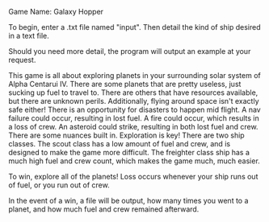 Game Name: Galaxy Hopper

To begin, enter a .txt file named "input". Then detail the kind of ship desired in a text file.

Should you need more detail, the program will output an example at your request.

This game is all about exploring planets in your surrounding solar system of Alpha Centarui IV.
There are some planets that are pretty useless, just sucking up fuel to travel to. There are others
that have resources available, but there are unknown perils. Additionally, flying around space isn't
exactly safe either! There is an opportunity for disasters to happen mid flight. A nav failure could occur,
resulting in lost fuel. A fire could occur, which results in a loss of crew.
An asteroid could strike, resulting in both lost fuel and crew. There are some nuances built in. 
Exploration is key! There are two ship classes. The scout class has a low amount of fuel and crew, and is designed
to make the game more difficult. The freighter class ship has a much high fuel and crew count, which makes the game
much, much easier. 

To win, explore all of the planets! Loss occurs whenever your ship runs out of fuel, or you run out of crew.

In the event of a win, a file will be output, how many times you went to a planet, and how much fuel and crew remained afterward.


